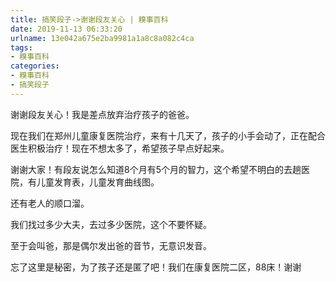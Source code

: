 ```yaml
---
title: 搞笑段子->谢谢段友关心 | 糗事百科
date: 2019-11-13 06:33:20
urlname: 13e042a675e2ba9981a1a8c8a082c4ca
tags: 
- 糗事百科
categories:
- 糗事百科
- 搞笑段子
---
```

谢谢段友关心！我是差点放弃治疗孩子的爸爸。

现在我们在郑州儿童康复医院治疗，来有十几天了，孩子的小手会动了，正在配合医生积极治疗！现在不想太多了，希望孩子早点好起来。

谢谢大家！有段友说怎么知道8个月有5个月的智力，这个希望不明白的去趟医院，有儿童发育表，儿童发育曲线图。

还有老人的顺口溜。

我们找过多少大夫，去过多少医院，这个不要怀疑。

至于会叫爸，那是偶尔发出爸的音节，无意识发音。

忘了这里是秘密，为了孩子还是匿了吧！我们在康复医院二区，88床！谢谢


